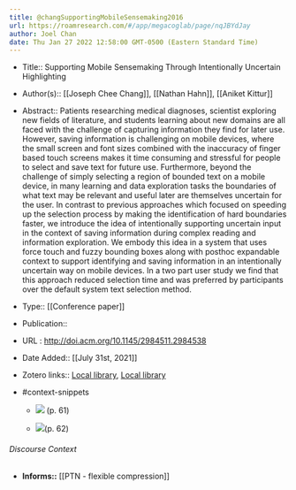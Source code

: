 ```yaml
---
title: @changSupportingMobileSensemaking2016
url: https://roamresearch.com/#/app/megacoglab/page/nqJBYdJay
author: Joel Chan
date: Thu Jan 27 2022 12:58:00 GMT-0500 (Eastern Standard Time)
---
```


- Title:: Supporting Mobile Sensemaking Through Intentionally Uncertain Highlighting
- Author(s):: [[Joseph Chee Chang]], [[Nathan Hahn]], [[Aniket Kittur]]
- Abstract:: Patients researching medical diagnoses, scientist exploring new fields of literature, and students learning about new domains are all faced with the challenge of capturing information they find for later use. However, saving information is challenging on mobile devices, where the small screen and font sizes combined with the inaccuracy of finger based touch screens makes it time consuming and stressful for people to select and save text for future use. Furthermore, beyond the challenge of simply selecting a region of bounded text on a mobile device, in many learning and data exploration tasks the boundaries of what text may be relevant and useful later are themselves uncertain for the user. In contrast to previous approaches which focused on speeding up the selection process by making the identification of hard boundaries faster, we introduce the idea of intentionally supporting uncertain input in the context of saving information during complex reading and information exploration. We embody this idea in a system that uses force touch and fuzzy bounding boxes along with posthoc expandable context to support identifying and saving information in an intentionally uncertain way on mobile devices. In a two part user study we find that this approach reduced selection time and was preferred by participants over the default system text selection method.
- Type:: [[Conference paper]]
- Publication::
- URL : http://doi.acm.org/10.1145/2984511.2984538
- Date Added:: [[July 31st, 2021]]
- Zotero links:: [Local library](zotero://select/groups/2451508/items/5SX4SSIQ), [Local library](https://www.zotero.org/groups/2451508/items/5SX4SSIQ)
- #context-snippets

    - ![](https://firebasestorage.googleapis.com/v0/b/firescript-577a2.appspot.com/o/imgs%2Fapp%2Fmegacoglab%2FzQl7Xo1Ckc.png?alt=media&token=a8f7e809-957b-49a8-80e0-23e958f6f9a4) (p. 61)

    - ![](https://firebasestorage.googleapis.com/v0/b/firescript-577a2.appspot.com/o/imgs%2Fapp%2Fmegacoglab%2FoBsFRaq0Fh.png?alt=media&token=577eba6d-3610-4b93-8e06-356f61250579)(p. 62)

###### Discourse Context

- **Informs::** [[PTN - flexible compression]]
